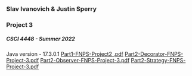 ### Slav Ivanovich & Justin Sperry
### Project 3
##### CSCI 4448 - Summer 2022

Java version - 17.3.0.1
[Part1-FNPS-Project2 .pdf](https://github.com/slls11/CSCI-4448-P3/files/9816666/Part1-FNPS-Project2.pdf)
[Part2-Decorator-FNPS-Project-3.pdf](https://github.com/slls11/CSCI-4448-P3/files/9816667/Part2-Decorator-FNPS-Project-3.pdf)
[Part2-Observer-FNPS-Project-3.pdf](https://github.com/slls11/CSCI-4448-P3/files/9816668/Part2-Observer-FNPS-Project-3.pdf)
[Part2-Strategy-FNPS-Project-3.pdf](https://github.com/slls11/CSCI-4448-P3/files/9816669/Part2-Strategy-FNPS-Project-3.pdf)
